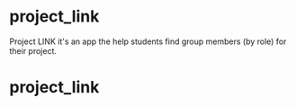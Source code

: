 # project_link

Project LINK it's an app the help students find group members (by role) for their project.

# project_link
